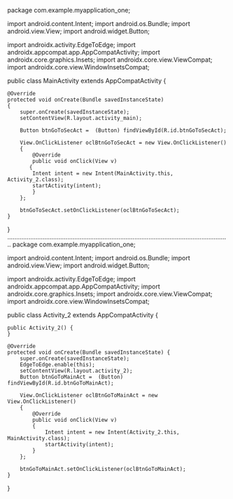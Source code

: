 package com.example.myapplication_one;

import android.content.Intent;
import android.os.Bundle;
import android.view.View;
import android.widget.Button;

import androidx.activity.EdgeToEdge;
import androidx.appcompat.app.AppCompatActivity;
import androidx.core.graphics.Insets;
import androidx.core.view.ViewCompat;
import androidx.core.view.WindowInsetsCompat;

public class MainActivity extends AppCompatActivity
{

    @Override
    protected void onCreate(Bundle savedInstanceState)
    {
        super.onCreate(savedInstanceState);
        setContentView(R.layout.activity_main);

        Button btnGoToSecAct =  (Button) findViewById(R.id.btnGoToSecAct);

        View.OnClickListener oclBtnGoToSecAct = new View.OnClickListener()
        {
            @Override
            public void onClick(View v)
           {
            Intent intent = new Intent(MainActivity.this, Activity_2.class);
            startActivity(intent);
            }
        };

        btnGoToSecAct.setOnClickListener(oclBtnGoToSecAct);
    }
}
..............................................................................................................................
package com.example.myapplication_one;

import android.content.Intent;
import android.os.Bundle;
import android.view.View;
import android.widget.Button;

import androidx.activity.EdgeToEdge;
import androidx.appcompat.app.AppCompatActivity;
import androidx.core.graphics.Insets;
import androidx.core.view.ViewCompat;
import androidx.core.view.WindowInsetsCompat;

public class Activity_2 extends AppCompatActivity
{

    public Activity_2() {
    }

    @Override
    protected void onCreate(Bundle savedInstanceState) {
        super.onCreate(savedInstanceState);
        EdgeToEdge.enable(this);
        setContentView(R.layout.activity_2);
        Button btnGoToMainAct =  (Button) findViewById(R.id.btnGoToMainAct);

        View.OnClickListener oclBtnGoToMainAct = new View.OnClickListener()
        {
            @Override
            public void onClick(View v)
            {
                Intent intent = new Intent(Activity_2.this, MainActivity.class);
                startActivity(intent);
            }
        };

        btnGoToMainAct.setOnClickListener(oclBtnGoToMainAct);
    }
}

